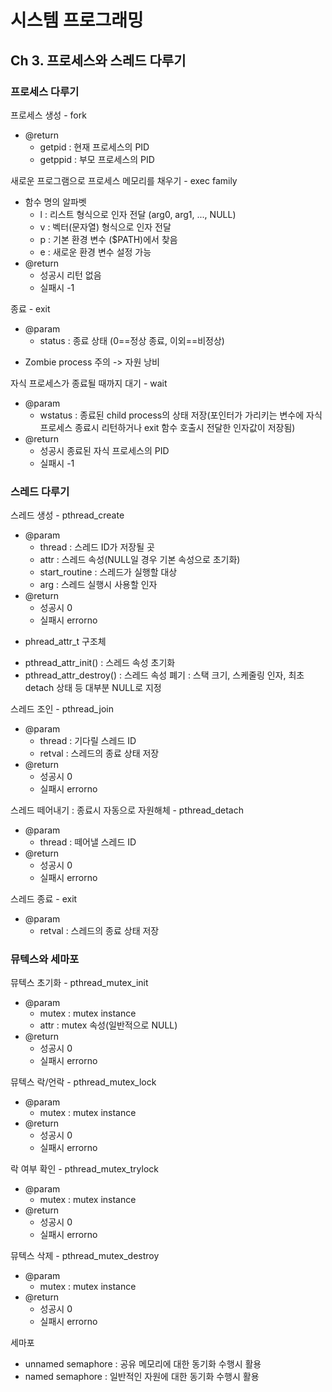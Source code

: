 # 시스템 프로그래밍
## Ch 3. 프로세스와 스레드 다루기
### 프로세스 다루기

프로세스 생성 - fork
- @return
    - getpid : 현재 프로세스의 PID
    - getppid : 부모 프로세스의 PID

새로운 프로그램으로 프로세스 메모리를 채우기 - exec family
- 함수 명의 알파벳
    - l : 리스트 형식으로 인자 전달 (arg0, arg1, ..., NULL)
    - v : 벡터(문자열) 형식으로 인자 전달
    - p : 기본 환경 변수 ($PATH)에서 찾음
    - e : 새로운 환경 변수 설정 가능
- @return
    - 성공시 리턴 없음
    - 실패시 -1

종료 - exit
  - @param
    - status : 종료 상태 (0==정상 종료, 이외==비정상)
* Zombie process 주의 -> 자원 낭비

자식 프로세스가 종료될 때까지 대기 - wait
- @param
    - wstatus : 종료된 child process의 상태 저장(포인터가 가리키는 변수에 자식 프로세스 종료시 리턴하거나 exit 함수 호출시 전달한 인자값이 저장됨)
- @return
    - 성공시 종료된 자식 프로세스의 PID
    - 실패시 -1

### 스레드 다루기
스레드 생성 - pthread_create
- @param
    - thread : 스레드 ID가 저장될 곳
    - attr : 스레드 속성(NULL일 경우 기본 속성으로 초기화)
    - start_routine : 스레드가 실행할 대상
    - arg : 스레드 실행시 사용할 인자
- @return
    - 성공시 0
    - 실패시 errorno

* phread_attr_t 구조체
- pthread_attr_init() : 스레드 속성 초기화
- pthread_attr_destroy() : 스레드 속성 폐기
: 스택 크기, 스케줄링 인자, 최초 detach 상태 등 대부분 NULL로 지정

스레드 조인 - pthread_join
- @param
    - thread : 기다릴 스레드 ID
    - retval : 스레드의 종료 상태 저장
- @return
    - 성공시 0
    - 실패시 errorno

스레드 떼어내기 : 종료시 자동으로 자원해체 - pthread_detach
- @param
    - thread : 떼어낼 스레드 ID
- @return
    - 성공시 0
    - 실패시 errorno

스레드 종료 - exit
- @param
    - retval : 스레드의 종료 상태 저장

### 뮤텍스와 세마포
뮤텍스 초기화 - pthread_mutex_init
- @param
    - mutex : mutex instance
    - attr : mutex 속성(일반적으로 NULL)
- @return
    - 성공시 0
    - 실패시 errorno

뮤텍스 락/언락 - pthread_mutex_lock
  - @param
    - mutex : mutex instance
  - @return
    - 성공시 0
    - 실패시 errorno

락 여부 확인 - pthread_mutex_trylock
  - @param
    - mutex : mutex instance
  - @return
    - 성공시 0
    - 실패시 errorno

뮤텍스 삭제 - pthread_mutex_destroy
  - @param
    - mutex : mutex instance
  - @return
    - 성공시 0
    - 실패시 errorno

세마포
- unnamed semaphore : 공유 메모리에 대한 동기화 수행시 활용 
- named semaphore : 일반적인 자원에 대한 동기화 수행시 활용